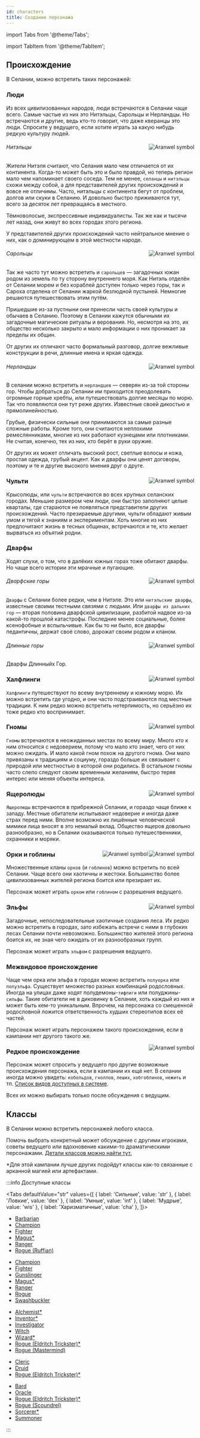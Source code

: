 ```yaml
---
id: characters
title: Создание персонажа
---
```


import Tabs from '@theme/Tabs';

import TabItem from '@theme/TabItem';

## Происхождение

В Селании, можно встретить таких персонажей:

### Люди

Из всех цивилизованных народов, люди встречаются в Селании чаще всего. Самые частые из них это Нитэльцы, Сарольцы и Нерландцы. Но встречаются и другие, ведь кто-то говорит, что даже кверанцы это люди. Спросите у ведущего, если хотите играть за какую нибудь редкую культуру людей.

<div class="div-with-image">
<img alt="Aranwel symbol" src="/img/ancestry/nithel.png" align="right" class="anc-img"/>

###### Нитэльцы

Жители Нитэля считают, что Селания мало чем отличается от их континента. Когда-то может быть это и было правдой, но теперь регион мало чем напоминает своего соседа. Тем не менее, `селанцы` и `нитэльцы` схожи между собой, а для представителей других происхождений и вовсе не отличимы. Часто, нитэльцы с континента бегут от проблем, долгов или скуки в Селанию. И довольно быстро приживаются тут, всего за десяток лет превращаясь в местного.

Тёмноволосые, экспрессивные индивидуалисты. Так же как и тысячи лет назад, они живут во всех городах этого региона.

У представителей других происхождений часто нейтральное мнение о них, как о доминирующем в этой местности народе.

</div>
<div class="div-with-image">
<img alt="Aranwel symbol" src="/img/ancestry/saroja.png" align="right" class="anc-img"/>

###### Сарольцы

Так же часто тут можно встретить и `сарольцев` — загадочных южан родом из земель по ту сторону внутреннего моря. Как Нитэль отделён от Селании морем и без кораблей доступен только через горы, так и Сароха отделена от Селании жаркой безлюдной пустыней. Немногие решаются путешествовать этим путём.

Пришедшие из-за пустныни они принесли часть своей культуры и обычаев в Селанию. Поэтому в Селании кажутся обычными их загадочные магические ритуалы и верования. Но, несмотря на это, их общество несколько закрыто и мало информации о них проникает за пределы их общин.

От других их отличают часто формальный разговор, долгие вежливые конструкции в речи, длинные имена и яркая одежда.

</div>
<div class="div-with-image">
<img alt="Aranwel symbol" src="/img/ancestry/nerland.png" align="right" class="anc-img"/>

###### Нерландцы

В селании можно встретить и `нерландцев` — северян из-за той стороны гор. Чтобы добраться до Селании им приходится преодолевать огромные горные хребты, или путешествовать долгие месяцы по морю. Так что появляются они тут реже других. Известные своей дикостью и прямолинейностью. 

Грубые, физически сильные они принимаются за самые разные сложные работы. Кроме того, они считаются неплохими ремеслянниками, многие из них работают кузнецами или плотниками. Не считая, конечно, тех из них, кто берёт в руки оружие.

От других их может отличать высокий рост, светлые волосы и кожа, простая одежда, грубый акцент. Как и дварфы они ценят договоры, поэтому и те и другие высокого мнения друг о друге.

</div>
<div class="div-with-image">
<img alt="Aranwel symbol" src="/img/ancestry/rat.png" align="right" class="anc-img"/>

### Чульти

Крысолюды, или `чульти` встречаются во всех крупных селанских городах. Меньшие размером чем люди, они быстро заполняют целые кварталы, где стараются не появляться представители других происхождений. Часто презираемые другими, чульти обладают живым умом и тягой к знаниям и экспериментам. Хоть многие из них предпочитают жизнь в тесных общинах, встречаются и те, кто желает вырваться из объятий родни.

</div>

### Дварфы

Ходят слухи, о том, что в далёких южных горах тоже обитают дварфы. Но чаще всего истории эти мрачные и пугающие.

<div class="div-with-image">
<img alt="Aranwel symbol" src="/img/ancestry/dwarf1.png" align="right" class="anc-img"/>

###### Дварфские горы

``Дварфы`` с Селании более редки, чем в Нитэле. Это или ``нитэльские дварфы``, известные своими тестными связями с людьми. Или ``дварфы из дальних гор`` — вторая половина дварфской цивилизации, разбитой надвое из-за какой-то прошлой катастрофы. Последние менее социальные, более ксенофобные и вспыльчивые. Как бы то ни было, все дварфы педантичны, держат своё слово, дорожат своим родом и кланом.

</div>
<div class="div-with-image">
<img alt="Aranwel symbol" src="/img/ancestry/dwarf2.png" align="right" class="anc-img"/>

###### Длинные горы

Дварфы Длинныйх Гор.

</div>
<div class="div-with-image">
<img alt="Aranwel symbol" src="/img/ancestry/halfling.png" align="right" class="anc-img"/>

### Халфлинги

``Халфлинги`` путешествуют по всему внутреннему и южному морю. Их можно встретить где угодно, и они часто подстраиваются под местные традиции. К ним редко можно встретить нетерпимость, но серьёзно их тоже редко кто воспринимает.

</div>
<div class="div-with-image">
<img alt="Aranwel symbol" src="/img/ancestry/gnome.png" align="right" class="anc-img"/>

### Гномы

``Гномы`` встречаются в неожиданных местах по всему миру. Много кто к ним относится с недоверием, потому что мало кто знает, чего от них можно ожидать. И мало какой гном похож на другого гнома. Они мало привязаны к традициям и социуму, гораздо больше их связывает с природой или местностью в которой они родились. В остальном гномы часто слепо следуют своим временным желаниям, быстро теряя интерес или меняя объекты интереса.

</div>
<div class="div-with-image">
<img alt="Aranwel symbol" src="/img/ancestry/lizard.png" align="right" class="anc-img"/>

### Ящеролюды

``Ящеролюды`` встречаются в прибрежной Селании, и гораздо чаще ближе к западу. Местные обитатели испытывают недоверие и иногда даже страх перед ними. Вполне возможно их лишённые человеческой мимики лица вносят в это немалый вклад. Общество ящеров довольно разнообразно, но в Селании оказываются только путешественники, охранники и моряки.

</div>
<div class="div-with-image">
<img alt="Aranwel symbol" src="/img/ancestry/goblin.png" align="right" class="anc-img"/>
<img alt="Aranwel symbol" src="/img/ancestry/ork.png" align="right" class="anc-img"/>

### Орки и гоблины

Множественные кланы ``орков`` (и ``гоблинов``) можно встретить по всей Селании. Чаще всего они хаотичны и жестоки. Большинство более цивилизованных жителей региона боится или презирает их.

Персонаж может играть ``орком`` или ``гоблином`` с разрешения ведущего.

</div>
<div class="div-with-image">
<img alt="Aranwel symbol" src="/img/ancestry/elf.png" align="right" class="anc-img"/>

### Эльфы

Загадочные, непоследовательные хаотичные создания леса. Их редко можно встретить в городах, зато избежать встречи с ними в глубоких лесах Селании почти невозможно. Большинство жителей этого региона боится их, не зная чего ожидать от их разнообразных групп.

Персонаж может играть ``эльфом`` с разрешения ведущего.

</div>

### Межвидовое происхождение

Чаще чем орка или эльфа в городах можно встретить ``полуорка`` или ``полуэльфа``. Существует множество разных комбинаций родословных. Иногда на улицах даже ходят полудемоны-``тифлиги`` или полуджины-``сильфы``. Такие обитатели не в диковинку в Селании, хоть каждый из них и может быть кем-то уникальным. Впрочем, на персонажа со смешенной родословной ложится ответственность худших стереотипов всех её частей.

Персонаж может играть персонажем такого происхождения, если в кампании нет другого такого же.

<img alt="Aranwel symbol" src="/img/ancestry/other.png" align="right" class="anc-big-img"/>

### Редкое происхождение

Персонаж может спросить у ведущего про другие возможные происхождения персонажа, если в кампании их ещё нет. В селании иногда можно увидеть: ``кобольдов``, ``гноллов``, ``леших``, ``хобгоблинов``, ``нежить`` и тп. [Список видов доступных в системе](https://2e.aonprd.com/Ancestries.aspx).

Всех их можно выбирать только после обсуждения с ведущим.

## Классы

В Селании можно встретить персонажей любого класса.

Помочь выбрать конкретный может обсуждение с другими игроками, советы ведущего или вдохновение какими-то драматическими персонажами. [Детали классов можно найти тут.](https://2e.aonprd.com/Classes.aspx)

*Для этой кампании лучше других подойдут классы как-то связанные с арканной магией или артефактами.

:::info Доступные классы

<Tabs defaultValue="str"
  values={[
    { label: 'Сильные', value: 'str' },
    { label: 'Ловкие', value: 'dex' },
    { label: 'Умные', value: 'int' },
    { label: 'Мудрые', value: 'wis' },
    { label: 'Харизматичные', value: 'cha' },
  ]}>
  <TabItem value="str"><ul>
    <li><a href="https://2e.aonprd.com/Classes.aspx?ID=2">Barbarian</a></li>
    <li><a href="https://2e.aonprd.com/Classes.aspx?ID=4">Champion</a></li>
    <li><a href="https://2e.aonprd.com/Classes.aspx?ID=7">Fighter</a></li>
    <li><a href="https://2e.aonprd.com/Classes.aspx?ID=17">Magus*</a></li>
    <li><a href="https://2e.aonprd.com/Classes.aspx?ID=9">Ranger</a></li>
    <li><a href="https://2e.aonprd.com/Rackets.aspx">Rogue (Ruffian)</a></li>
  </ul>
  </TabItem>
  <TabItem value="dex"><ul>
    <li><a href="https://2e.aonprd.com/Classes.aspx?ID=4">Champion</a></li>
    <li><a href="https://2e.aonprd.com/Classes.aspx?ID=7">Fighter</a></li>
    <li><a href="https://2e.aonprd.com/Classes.aspx?ID=20">Gunslinger</a></li>
    <li><a href="https://2e.aonprd.com/Classes.aspx?ID=17">Magus*</a></li>
    <li><a href="https://2e.aonprd.com/Classes.aspx?ID=9">Ranger</a></li>
    <li><a href="https://2e.aonprd.com/Classes.aspx?ID=10">Rogue</a></li>
    <li><a href="https://2e.aonprd.com/Classes.aspx?ID=15">Swashbuckler</a></li>
  </ul>
  </TabItem>
  <TabItem value="int"><ul>
    <li><a href="https://2e.aonprd.com/Classes.aspx?ID=1">Alchemist*</a></li>
    <li><a href="https://2e.aonprd.com/Classes.aspx?ID=19">Inventor*</a></li>
    <li><a href="https://2e.aonprd.com/Classes.aspx?ID=13">Investigator</a></li>
    <li><a href="https://2e.aonprd.com/Classes.aspx?ID=16">Witch</a></li>
    <li><a href="https://2e.aonprd.com/Classes.aspx?ID=12">Wizard*</a></li>
    <li><a href="https://2e.aonprd.com/Rackets.aspx">Rogue (Eldritch Trickster)*</a></li>
    <li><a href="https://2e.aonprd.com/Rackets.aspx">Rogue (Mastermind)</a></li>
  </ul>
  </TabItem>
  <TabItem value="wis"><ul>
    <li><a href="https://2e.aonprd.com/Classes.aspx?ID=5">Cleric</a></li>
    <li><a href="https://2e.aonprd.com/Classes.aspx?ID=6">Druid</a></li>
    <li><a href="https://2e.aonprd.com/Rackets.aspx">Rogue (Eldritch Trickster)*</a></li>
  </ul>
  </TabItem>
  <TabItem value="cha"><ul>
    <li><a href="https://2e.aonprd.com/Classes.aspx?ID=3">Bard</a></li>
    <li><a href="https://2e.aonprd.com/Classes.aspx?ID=14">Oracle</a></li>
    <li><a href="https://2e.aonprd.com/Rackets.aspx">Rogue (Eldritch Trickster)*</a></li>
    <li><a href="https://2e.aonprd.com/Rackets.aspx">Rogue (Scoundrel)</a></li>
    <li><a href="https://2e.aonprd.com/Classes.aspx?ID=11">Sorcerer*</a></li>
    <li><a href="https://2e.aonprd.com/Classes.aspx?ID=18">Summoner</a></li>
  </ul>
  </TabItem>
</Tabs>
:::

